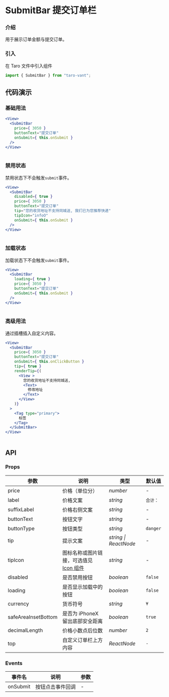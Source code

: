 # SubmitBar 提交订单栏

### 介绍

用于展示订单金额与提交订单。

### 引入

在 Taro 文件中引入组件

```js
import { SubmitBar } from "taro-vant"; 
```

## 代码演示

### 基础用法

```jsx
<View>
  <SubmitBar
    price={ 3050 }
    buttonText="提交订单"
    onSubmit={ this.onSubmit }
  />
</View>
 
```

### 禁用状态

禁用状态下不会触发`submit`事件。

```jsx
<View>
  <SubmitBar
    disabled={ true }
    price={ 3050 }
    buttonText="提交订单"
    tip="您的收货地址不支持同城送, 我们已为您推荐快递"
    tipIcon="infoO"
    onSubmit={ this.onSubmit }
  />
</View>
 
```

### 加载状态

加载状态下不会触发`submit`事件。

```jsx
<View>
  <SubmitBar
    loading={ true }
    price={ 3050 }
    buttonText="提交订单"
    onSubmit={ this.onSubmit }
  />
</View>
 
```

### 高级用法

通过插槽插入自定义内容。

```jsx
<View>
  <SubmitBar
    price={ 3050 }
    buttonText="提交订单"
    onSubmit={ this.onClickButton }
    tip={ true }
    renderTip={(
      <View >
        您的收货地址不支持同城送,
        <Text>
          修改地址
        </Text>
      </View>
    )}
  >
    <Tag type="primary">
      标签
    </Tag>
  </SubmitBar>
</View>
 
```

## API

### Props

|  参数  | 说明 | 类型 | 默认值 |
| --- | --- | --- | --- |
|  price  | 价格（单位分） | _number_ | - |
|  label  | 价格文案 | _string_ | `合计：` |
|  suffixLabel  | 价格右侧文案 | _string_ | - |
|  buttonText  | 按钮文字 | _string_ | - |
|  buttonType  | 按钮类型 | _string_ | `danger` |
|  tip  | 提示文案 | _string \| ReactNode_ | - |
|  tipIcon  | 图标名称或图片链接，可选值见 [Icon 组件](#/icon) | _string_ | - |
|  disabled  | 是否禁用按钮 | _boolean_ | `false` |
|  loading  | 是否显示加载中的按钮 | _boolean_ | `false` |
|  currency  | 货币符号 | _string_ | `¥` |
|  safeAreaInsetBottom  | 是否为 iPhoneX 留出底部安全距离 | _boolean_ | `true` |
|  decimalLength  | 价格小数点后位数 | _number_ | `2` |
|  top  | 自定义订单栏上方内容 | _ReactNode_ | `-` |

### Events

|  事件名  | 说明             | 参数 |
| ------ | ---------------- | ---- |
|  onSubmit  | 按钮点击事件回调 | -    |
